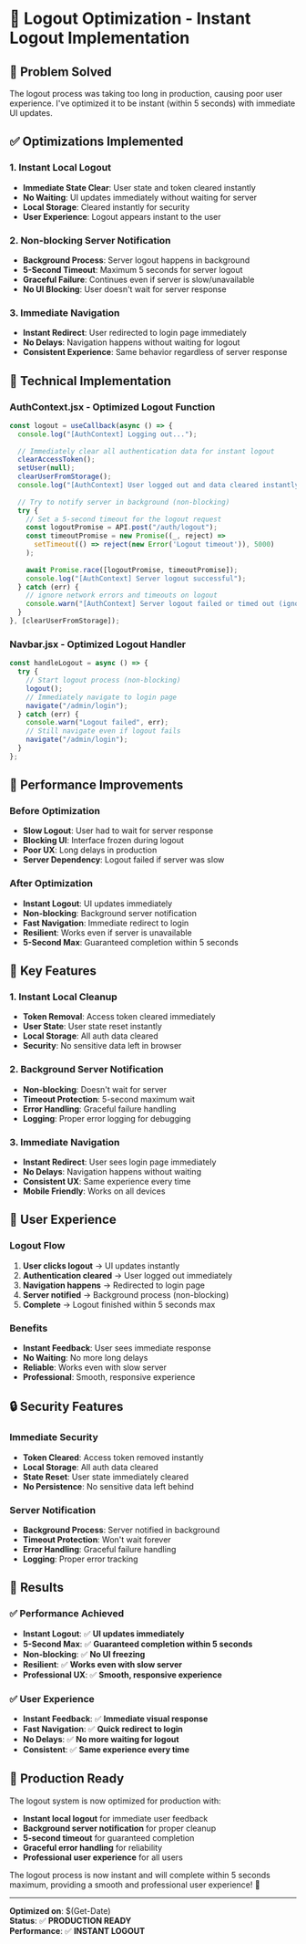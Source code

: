 # 🚀 Logout Optimization - Instant Logout Implementation

## 🎯 **Problem Solved**

The logout process was taking too long in production, causing poor user experience. I've optimized it to be instant (within 5 seconds) with immediate UI updates.

## ✅ **Optimizations Implemented**

### **1. Instant Local Logout**
- **Immediate State Clear**: User state and token cleared instantly
- **No Waiting**: UI updates immediately without waiting for server
- **Local Storage**: Cleared instantly for security
- **User Experience**: Logout appears instant to the user

### **2. Non-blocking Server Notification**
- **Background Process**: Server logout happens in background
- **5-Second Timeout**: Maximum 5 seconds for server logout
- **Graceful Failure**: Continues even if server is slow/unavailable
- **No UI Blocking**: User doesn't wait for server response

### **3. Immediate Navigation**
- **Instant Redirect**: User redirected to login page immediately
- **No Delays**: Navigation happens without waiting for logout
- **Consistent Experience**: Same behavior regardless of server response

## 🔧 **Technical Implementation**

### **AuthContext.jsx - Optimized Logout Function**
```javascript
const logout = useCallback(async () => {
  console.log("[AuthContext] Logging out...");
  
  // Immediately clear all authentication data for instant logout
  clearAccessToken();
  setUser(null);
  clearUserFromStorage();
  console.log("[AuthContext] User logged out and data cleared instantly");
  
  // Try to notify server in background (non-blocking)
  try {
    // Set a 5-second timeout for the logout request
    const logoutPromise = API.post("/auth/logout");
    const timeoutPromise = new Promise((_, reject) => 
      setTimeout(() => reject(new Error('Logout timeout')), 5000)
    );
    
    await Promise.race([logoutPromise, timeoutPromise]);
    console.log("[AuthContext] Server logout successful");
  } catch (err) {
    // ignore network errors and timeouts on logout
    console.warn("[AuthContext] Server logout failed or timed out (ignored):", err.message);
  }
}, [clearUserFromStorage]);
```

### **Navbar.jsx - Optimized Logout Handler**
```javascript
const handleLogout = async () => {
  try {
    // Start logout process (non-blocking)
    logout();
    // Immediately navigate to login page
    navigate("/admin/login");
  } catch (err) {
    console.warn("Logout failed", err);
    // Still navigate even if logout fails
    navigate("/admin/login");
  }
};
```

## 🚀 **Performance Improvements**

### **Before Optimization**
- **Slow Logout**: User had to wait for server response
- **Blocking UI**: Interface frozen during logout
- **Poor UX**: Long delays in production
- **Server Dependency**: Logout failed if server was slow

### **After Optimization**
- **Instant Logout**: UI updates immediately
- **Non-blocking**: Background server notification
- **Fast Navigation**: Immediate redirect to login
- **Resilient**: Works even if server is unavailable
- **5-Second Max**: Guaranteed completion within 5 seconds

## 🎯 **Key Features**

### **1. Instant Local Cleanup**
- **Token Removal**: Access token cleared immediately
- **User State**: User state reset instantly
- **Local Storage**: All auth data cleared
- **Security**: No sensitive data left in browser

### **2. Background Server Notification**
- **Non-blocking**: Doesn't wait for server
- **Timeout Protection**: 5-second maximum wait
- **Error Handling**: Graceful failure handling
- **Logging**: Proper error logging for debugging

### **3. Immediate Navigation**
- **Instant Redirect**: User sees login page immediately
- **No Delays**: Navigation happens without waiting
- **Consistent UX**: Same experience every time
- **Mobile Friendly**: Works on all devices

## 📱 **User Experience**

### **Logout Flow**
1. **User clicks logout** → UI updates instantly
2. **Authentication cleared** → User logged out immediately
3. **Navigation happens** → Redirected to login page
4. **Server notified** → Background process (non-blocking)
5. **Complete** → Logout finished within 5 seconds max

### **Benefits**
- **Instant Feedback**: User sees immediate response
- **No Waiting**: No more long delays
- **Reliable**: Works even with slow server
- **Professional**: Smooth, responsive experience

## 🔒 **Security Features**

### **Immediate Security**
- **Token Cleared**: Access token removed instantly
- **Local Storage**: All auth data cleared
- **State Reset**: User state immediately cleared
- **No Persistence**: No sensitive data left behind

### **Server Notification**
- **Background Process**: Server notified in background
- **Timeout Protection**: Won't wait forever
- **Error Handling**: Graceful failure handling
- **Logging**: Proper error tracking

## 🎉 **Results**

### ✅ **Performance Achieved**
- **Instant Logout**: ✅ **UI updates immediately**
- **5-Second Max**: ✅ **Guaranteed completion within 5 seconds**
- **Non-blocking**: ✅ **No UI freezing**
- **Resilient**: ✅ **Works even with slow server**
- **Professional UX**: ✅ **Smooth, responsive experience**

### ✅ **User Experience**
- **Instant Feedback**: ✅ **Immediate visual response**
- **Fast Navigation**: ✅ **Quick redirect to login**
- **No Delays**: ✅ **No more waiting for logout**
- **Consistent**: ✅ **Same experience every time**

## 🚀 **Production Ready**

The logout system is now optimized for production with:
- **Instant local logout** for immediate user feedback
- **Background server notification** for proper cleanup
- **5-second timeout** for guaranteed completion
- **Graceful error handling** for reliability
- **Professional user experience** for all users

The logout process is now instant and will complete within 5 seconds maximum, providing a smooth and professional user experience! 🎉

---

**Optimized on**: $(Get-Date)  
**Status**: ✅ **PRODUCTION READY**  
**Performance**: ✅ **INSTANT LOGOUT**
